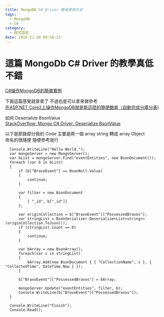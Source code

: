 ```yaml
---
title: MongoDB C# Driver 簡易使用方式
tags:
  - MongoDB
  - C#
category:
  - 程式語言
date: 2018-11-30 09:58:23
---
```

# 這篇 MongoDb C# Driver 的教學真低不錯 #

[C#操作MongoDB的簡單實例](https://hk.saowen.com/a/34794073f951e271d96c7cba6c78fcdefe240660afcd6dbb7ca133b687e65998)

下面這篇感覺就普普了 不過也是可以拿來做參考  
[在ASP.NET Core2上操作MongoDB就是能這麼的簡便酷爽（自動完成分庫分表)](https://hk.saowen.com/a/7bbc17c76d18582f718d80cfce5cafd3bcbc01ae34c273a52e9d42a32c8001b8)  

如何 Deserialize BsonValue  
[StackOverflow: Mongo C# Driver: Deserialize BsonValue](https://stackoverflow.com/questions/6700662/mongo-c-sharp-driver-deserialize-bsonvalue)  

以下是節錄部分我的 Code 主要是將一個 array string 轉成 array Object  
命名的很隨便 隨便參考就行  
```
  Console.WriteLine("Hello World.");
  var mongoServer = new MongoServer();
  var bList = mongoServer.Find("eventEntities", new BsonDocument());
  foreach (var b in bList)
  {
      if (b["BravoEvent"] == BsonNull.Value)
      {
          continue;
      }

      var filter = new BsonDocument
      {
          { "_id", b["_id"]}
      };

      var originCollection = b["BravoEvent"]["PossessedBravos"];
      var stringList = BsonSerializer.Deserialize<List<string>>(originCollection.ToJson());
      if (stringList.Count == 0)
      {
          continue;
      }

      var bArray = new BsonArray();
      foreach(var s in stringList)
      {
          bArray.Add(new BsonDocument { { "CollectionName", s }, { "CollectedTime", DateTime.Now } });
      }

      b["BravoEvent"]["PossessedBravos"] = bArray;

      mongoServer.Update("eventEntities", filter, b);
      Console.WriteLine(b["BravoEvent"]["PossessedBravos"]);
  }

  Console.WriteLine("Finish");
  Console.Read();
```

